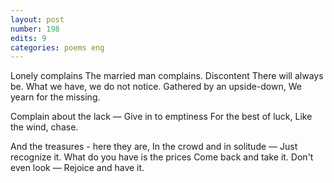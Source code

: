 ```yaml
---
layout: post
number: 198
edits: 9
categories: poems eng
---
```


Lonely complains
The married man complains. 
Discontent 
There will always be. 
What we have, we do not notice. 
Gathered by an upside-down,
We yearn for the missing.
 
Complain about the lack — 
Give in to emptiness 
For the best of luck, 
Like the wind, chase. 
 
And the treasures - here they are,
In the crowd and in solitude —
Just recognize it.
What do you have is the prices
Come back and take it.
Don't even look —
Rejoice and have it.
